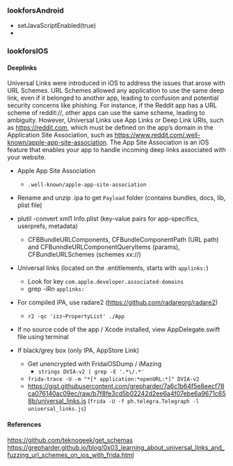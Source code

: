 ### lookforsAndroid
- setJavaScriptEnabled(true)
- 

### lookforsIOS
#### Deeplinks
Universal Links were introduced in iOS to address the issues that arose with URL Schemes. URL Schemes allowed any application to use the same deep link, even if it belonged to another app, leading to confusion and potential security concerns like phishing. For instance, if the Reddit app has a URL scheme of reddit://, other apps can use the same scheme, leading to ambiguity. However, Universal Links use App Links or Deep Link URIs, such as https://reddit.com, which must be defined on the app’s domain in the Application Site Association, such as https://www.reddit.com/.well-known/apple-app-site-association. The App Site Association is an iOS feature that enables your app to handle incoming deep links associated with your website.

- Apple App Site Association
    - `.well-known/apple-app-site-association`
- Rename and unzip .ipa to get `Payload` folder (contains bundles, docs, lib, plist file)
- plutil -convert xml1 Info.plist (key-value pairs for app-specifics, userprefs, metadata)
    - CFBBundleURLComponents, CFBundleComponentPath (URL path) and CFBunndleURLComponentQueryItems (params), CFBundleURLSchemes (schemes xx://)
- Universal links (located on the .entitlements, starts with `applinks:`)
    - Look for key `com.apple.developer.associated-domains`
    - grep -iRn `applinks:`
- For compiled iPA, use radare2 (https://github.com/radareorg/radare2)
    - `r2 -qc 'izz~PropertyList' ./App`
- If no source code of the app / Xcode installed, view AppDelegate.swift file using terminal

- If black/grey box (only IPA, AppStore Link)
    - Get unencrypted with FridaiOSDump / iMazing
        - `strings DVIA-v2 | grep -E '.*\/.*'`
    - `frida-trace -U -m "*[* application:*openURL:*]" DVIA-v2`
    - https://gist.githubusercontent.com/grepharder/7a6c1b64f5e8eecf78ca076140ac09ec/raw/b7f8fe3cd5b02242d2ee6a4f07ebe6a9671c658b/universal_links.js (`frida -U -f ph.telegra.Telegraph -l universal_links.js`)
#### References
https://github.com/teknogeek/get_schemas
https://grepharder.github.io/blog/0x03_learning_about_universal_links_and_fuzzing_url_schemes_on_ios_with_frida.html
